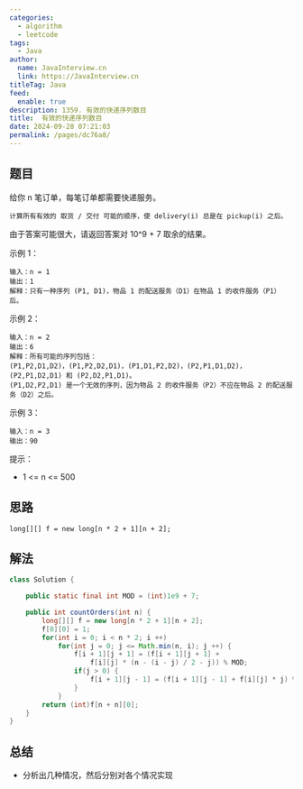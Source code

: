 ```yaml
---
categories: 
  - algorithm
  - leetcode
tags: 
  - Java
author: 
  name: JavaInterview.cn
  link: https://JavaInterview.cn
titleTag: Java
feed: 
  enable: true
description: 1359. 有效的快递序列数目
title:  有效的快递序列数目
date: 2024-09-28 07:21:03
permalink: /pages/dc76a8/
---
```


## 题目

给你 n 笔订单，每笔订单都需要快递服务。

    计算所有有效的 取货 / 交付 可能的顺序，使 delivery(i) 总是在 pickup(i) 之后。

由于答案可能很大，请返回答案对 10^9 + 7 取余的结果。



示例 1：

    输入：n = 1
    输出：1
    解释：只有一种序列 (P1, D1)，物品 1 的配送服务（D1）在物品 1 的收件服务（P1）后。
示例 2：

    输入：n = 2
    输出：6
    解释：所有可能的序列包括：
    (P1,P2,D1,D2)，(P1,P2,D2,D1)，(P1,D1,P2,D2)，(P2,P1,D1,D2)，(P2,P1,D2,D1) 和 (P2,D2,P1,D1)。
    (P1,D2,P2,D1) 是一个无效的序列，因为物品 2 的收件服务（P2）不应在物品 2 的配送服务（D2）之后。
示例 3：

    输入：n = 3
    输出：90


提示：

* 1 <= n <= 500

## 思路

    long[][] f = new long[n * 2 + 1][n + 2];

## 解法
```java
class Solution {

    public static final int MOD = (int)1e9 + 7;

    public int countOrders(int n) {
        long[][] f = new long[n * 2 + 1][n + 2];
        f[0][0] = 1;
        for(int i = 0; i < n * 2; i ++)
            for(int j = 0; j <= Math.min(n, i); j ++) {
                f[i + 1][j + 1] = (f[i + 1][j + 1] + 
                    f[i][j] * (n - (i - j) / 2 - j)) % MOD;
                if(j > 0) {
                    f[i + 1][j - 1] = (f[i + 1][j - 1] + f[i][j] * j) % MOD; 
                }
            }
        return (int)f[n + n][0];
    }
}

```

## 总结

- 分析出几种情况，然后分别对各个情况实现 
